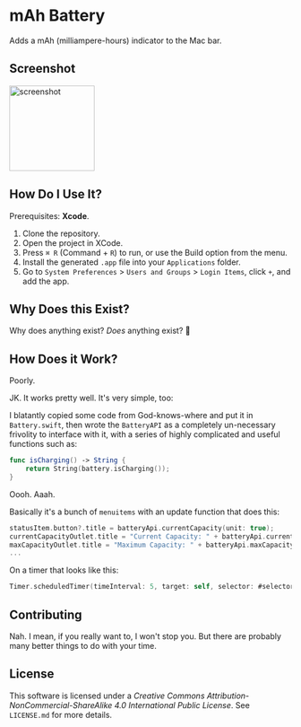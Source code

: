 # mAh Battery

Adds a mAh (milliampere-hours) indicator to the Mac bar.

## Screenshot

<img width="152" alt="screenshot" src="https://user-images.githubusercontent.com/10100323/52536665-a9f8a880-2d2b-11e9-94fc-87642f8bbc3d.png">

## How Do I Use It?

Prerequisites: **Xcode**.

1. Clone the repository.
2. Open the project in XCode.
3. Press `⌘ R` (Command + `R`) to run, or use the Build option from the menu.
4. Install the generated `.app` file into your `Applications` folder.
5. Go to `System Preferences` > `Users and Groups` > `Login Items`, click `+`, and add the app.

## Why Does this Exist?

Why does anything exist? *Does* anything exist? 🤔

## How Does it Work?

Poorly.

JK. It works pretty well. It's very simple, too:

I blatantly copied some code from God-knows-where and put it in `Battery.swift`, then wrote the `BatteryAPI` as a completely
un-necessary frivolity to interface with it, with a series of highly complicated and useful functions such as:

```swift
func isCharging() -> String {
    return String(battery.isCharging());
}
```

Oooh. Aaah.

Basically it's a bunch of `menuitems` with an update function that does this:

```swift
statusItem.button?.title = batteryApi.currentCapacity(unit: true);
currentCapacityOutlet.title = "Current Capacity: " + batteryApi.currentCapacity();
maxCapacityOutlet.title = "Maximum Capacity: " + batteryApi.maxCapacity();
...
```

On a timer that looks like this:

```swift
Timer.scheduledTimer(timeInterval: 5, target: self, selector: #selector(StatusMenuController.timerFire), userInfo: nil, repeats: true);
```

## Contributing

Nah. I mean, if you really want to, I won't stop you. But there are probably many better things to do with your time.

## License

This software is licensed under a *Creative Commons Attribution-NonCommercial-ShareAlike 4.0 International Public License*. See `LICENSE.md` for more details.
